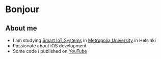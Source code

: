 <h1>Bonjour</h1>

<h2>About  me</h2>

* I am studying [Smart IoT Systems](https://opinto-opas.metropolia.fi/en/88094/en/70331/TXL20S1/2164/year/2020) in [Metropolia University](https://www.google.com/search?client=safari&rls=en&q=Metropolia+university&ie=UTF-8&oe=UTF-8) in Helsinki<br>
* Passionate about iOS development<br>
* Some code i published on [YouTube](https://www.youtube.com/channel/UCV1r5QovdFX942SwMSOAb2g)




